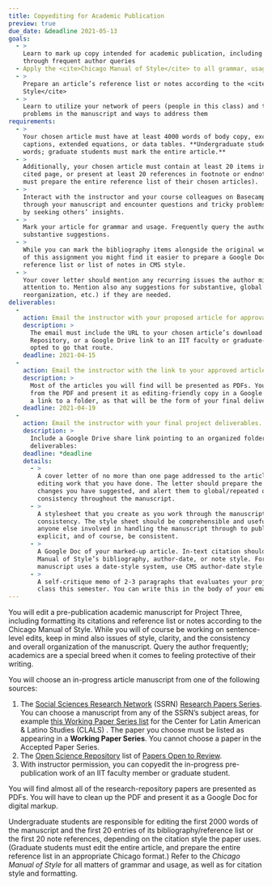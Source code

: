 ```yaml
---
title: Copyediting for Academic Publication
preview: true
due_date: &deadline 2021-05-13
goals:
  - >
    Learn to mark up copy intended for academic publication, including working with academic authors
    through frequent author queries
  - Apply the <cite>Chicago Manual of Style</cite> to all grammar, usage, and citation matters
  - >
    Prepare an article’s reference list or notes according to the <cite>Chicago Manual of
    Style</cite>
  - >
    Learn to utilize your network of peers (people in this class) and the instructor to discuss
    problems in the manuscript and ways to address them
requirements:
  - >
    Your chosen article must have at least 4000 words of body copy, excluding any figure or image
    captions, extended equations, or data tables. **Undergraduate students will mark the first 2000
    words; graduate students must mark the entire article.**
  - >
    Additionally, your chosen article must contain at least 20 items in a reference list or works
    cited page, or present at least 20 references in footnote or endnote style (graduate students
    must prepare the entire reference list of their chosen articles).
  - >
    Interact with the instructor and your course colleagues on Basecamp. Post frequently as you work
    through your manuscript and encounter questions and tricky problems that would be better solved
    by seeking others’ insights.
  - >
    Mark your article for grammar and usage. Frequently query the author with questions or
    substantive suggestions.
  - >
    While you can mark the bibliography items alongside the original working copy, for the purpose's
    of this assignment you might find it easier to prepare a Google Doc containing a clean, edited
    reference list or list of notes in CMS style.
  - >
    Your cover letter should mention any recurring issues the author might want to pay special
    attention to. Mention also any suggestions for substantive, global revisions (major cuts,
    reorganization, etc.) if they are needed.
deliverables:
  -
    action: Email the instructor with your proposed article for approval.
    description: >
      The email must include the URL to your chosen article’s download page on SSRN or Open Science
      Repository, or a Google Drive link to an IIT faculty or graduate-student's paper, if you've
      opted to go that route.
    deadline: 2021-04-15
  -
    action: Email the instructor with the link to your approved article as a Google Doc.
    description: >
      Most of the articles you will find will be presented as PDFs. You will need to rescue the copy
      from the PDF and present it as editing-friendly copy in a Google Doc. You might wish to share
      a link to a folder, as that will be the form of your final deliverables for this project.
    deadline: 2021-04-19
  -
    action: Email the instructor with your final project deliverables.
    description: >
      Include a Google Drive share link pointing to an organized folder containing all of the final
      deliverables:
    deadline: *deadline
    details:
      - >
        A cover letter of no more than one page addressed to the article’s author(s) explaining the
        editing work that you have done. The letter should prepare the authors to understand the
        changes you have suggested, and alert them to global/repeated queries that require internal
        consistency throughout the manuscript.
      - >
        A stylesheet that you create as you work through the manuscript to ensure its internal
        consistency. The style sheet should be comprehensible and useful for the author as well as
        anyone else involved in handling the manuscript through to publication. Be organized, be
        explicit, and of course, be consistent.
      - >
        A Google Doc of your marked-up article. In-text citation should match either the Chicago
        Manual of Style’s bibliography, author-date, or note style. For example, if the unedited
        manuscript uses a date-style system, use CMS author-date style.
      - >
        A self-critique memo of 2-3 paragraphs that evaluates your project and your progress in the
        class this semester. You can write this in the body of your email.
---
```


You will edit a pre-publication academic manuscript for Project Three, including formatting its
citations and reference list or notes according to the Chicago Manual of Style. While you will of
course be working on sentence-level edits, keep in mind also issues of style, clarity, and the
consistency and overall organization of the manuscript. Query the author frequently; academics are a
special breed when it comes to feeling protective of their writing.

You will choose an in-progress article manuscript from one of the following sources:

1. The [Social Sciences Research Network](https://www.ssrn.com/index.cfm/en/) (SSRN)
  [Research Papers Series](https://www.ssrn.com/index.cfm/en/rps/). You can choose a manuscript from
  any of the SSRN’s subject areas, for example [this Working Paper Series
  list](https://papers.ssrn.com/sol3/JELJOUR_Results.cfm?form_name=journalBrowse&journal_id=2406088)
  for the Center for Latin American & Latino Studies (CLALS) . The paper you choose must be listed
  as appearing in a **Working Paper Series**. You cannot choose a paper in the Accepted Paper
  Series.
2. The [Open Science Repository](http://www.open-science-repository.com/) list of
  [Papers Open to Review](http://www.open-science-repository.com/open-science-blog.html).
3. With instructor permission, you can copyedit the in-progress pre-publication work of an IIT
  faculty member or graduate student.

You will find almost all of the research-repository papers are presented as PDFs. You will have to
clean up the PDF and present it as a Google Doc for digital markup.

Undergraduate students are responsible for editing the first 2000 words of the manuscript and the
first 20 entries of its bibliography/reference list or the first 20 note references, depending on
the citation style the paper uses. (Graduate students must edit the entire article, and prepare the
entire reference list in an appropriate Chicago format.) Refer to the <cite>Chicago Manual of
Style</cite> for all matters of grammar and usage, as well as for citation style and formatting.
